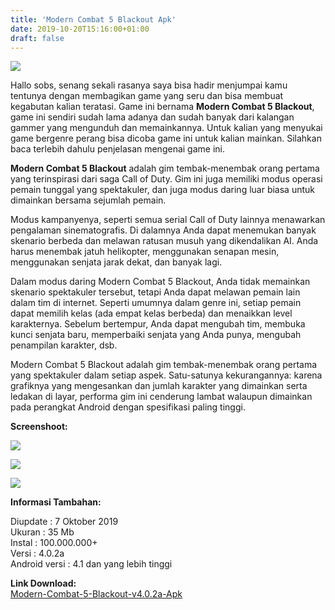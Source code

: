 ```yaml
---
title: 'Modern Combat 5 Blackout Apk'
date: 2019-10-20T15:16:00+01:00
draft: false
---
```


[![](https://1.bp.blogspot.com/-e01KecSr9Ww/XaxqcrAlxQI/AAAAAAAAAS4/7Zo5fViZg_8jKhO-vpmQq5uWH0d7AbObACLcBGAsYHQ/s320/e1764daae97a9f068ccfab18f310367c.jpg)](https://1.bp.blogspot.com/-e01KecSr9Ww/XaxqcrAlxQI/AAAAAAAAAS4/7Zo5fViZg_8jKhO-vpmQq5uWH0d7AbObACLcBGAsYHQ/s1600/e1764daae97a9f068ccfab18f310367c.jpg)

  
Hallo sobs, senang sekali rasanya saya bisa hadir menjumpai kamu tentunya dengan membagikan game yang seru dan bisa membuat kegabutan kalian teratasi. Game ini bernama **Modern Combat 5 Blackout**, game ini sendiri sudah lama adanya dan sudah banyak dari kalangan gammer yang mengunduh dan memainkannya. Untuk kalian yang menyukai game bergenre perang bisa dicoba game ini untuk kalian mainkan. Silahkan baca terlebih dahulu penjelasan mengenai game ini.  
  
**Modern Combat 5 Blackout** adalah gim tembak-menembak orang pertama yang terinspirasi dari saga Call of Duty. Gim ini juga memiliki modus operasi pemain tunggal yang spektakuler, dan juga modus daring luar biasa untuk dimainkan bersama sejumlah pemain.  
  
Modus kampanyenya, seperti semua serial Call of Duty lainnya menawarkan pengalaman sinematografis. Di dalamnya Anda dapat menemukan banyak skenario berbeda dan melawan ratusan musuh yang dikendalikan AI. Anda harus menembak jatuh helikopter, menggunakan senapan mesin, menggunakan senjata jarak dekat, dan banyak lagi.  
  
Dalam modus daring Modern Combat 5 Blackout, Anda tidak memainkan skenario spektakuler tersebut, tetapi Anda dapat melawan pemain lain dalam tim di internet. Seperti umumnya dalam genre ini, setiap pemain dapat memilih kelas (ada empat kelas berbeda) dan menaikkan level karakternya. Sebelum bertempur, Anda dapat mengubah tim, membuka kunci senjata baru, memperbaiki senjata yang Anda punya, mengubah penampilan karakter, dsb.  
  
Modern Combat 5 Blackout adalah gim tembak-menembak orang pertama yang spektakuler dalam setiap aspek. Satu-satunya kekurangannya: karena grafiknya yang mengesankan dan jumlah karakter yang dimainkan serta ledakan di layar, performa gim ini cenderung lambat walaupun dimainkan pada perangkat Android dengan spesifikasi paling tinggi.  
  
**Screenshoot:**  
  

[![](https://1.bp.blogspot.com/-SxnVYfQTu8o/XaxqKz946vI/AAAAAAAAASo/SQfpY1UFkKMWlYPWWKybnTwgE2sW9gBcACLcBGAsYHQ/s320/Modern-Combat-5-Blackout-2.jpg)](https://1.bp.blogspot.com/-SxnVYfQTu8o/XaxqKz946vI/AAAAAAAAASo/SQfpY1UFkKMWlYPWWKybnTwgE2sW9gBcACLcBGAsYHQ/s1600/Modern-Combat-5-Blackout-2.jpg)

  

[![](https://1.bp.blogspot.com/-IpHTnYBEyqY/XaxqOEtH4BI/AAAAAAAAASs/VTK2CFcg-EMYgnir4PRwJw_Z-bFuZTQ3ACLcBGAsYHQ/s320/Modern-Combat-5-Blackout-5.jpg)](https://1.bp.blogspot.com/-IpHTnYBEyqY/XaxqOEtH4BI/AAAAAAAAASs/VTK2CFcg-EMYgnir4PRwJw_Z-bFuZTQ3ACLcBGAsYHQ/s1600/Modern-Combat-5-Blackout-5.jpg)

  

[![](https://1.bp.blogspot.com/-iRbFgvcyx6k/XaxqSKVoacI/AAAAAAAAASw/seO2DRsmU0Yei6O58h5w00N4yph0mCa4gCLcBGAsYHQ/s320/images.jpg)](https://1.bp.blogspot.com/-iRbFgvcyx6k/XaxqSKVoacI/AAAAAAAAASw/seO2DRsmU0Yei6O58h5w00N4yph0mCa4gCLcBGAsYHQ/s1600/images.jpg)

  
  
**Informasi Tambahan:**  
  
Diupdate : 7 Oktober 2019  
Ukuran : 35 Mb  
Instal : 100.000.000+  
Versi : 4.0.2a  
Android versi : 4.1 dan yang lebih tinggi  
  
**Link Download:**  
[Modern-Combat-5-Blackout-v4.0.2a-Apk](https://ruang-games.blogspot.com/p/revolution-offroad-spin-simulation-1_20.html?m=1)